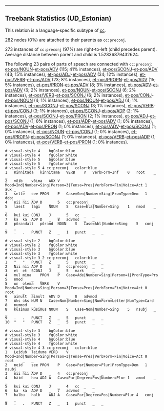 

--------------------------------------------------------------------------------

## Treebank Statistics (UD_Estonian)

This relation is a language-specific subtype of [cc]().

282 nodes (0%) are attached to their parents as `cc:preconj`.

273 instances of `cc:preconj` (97%) are right-to-left (child precedes parent).
Average distance between parent and child is 1.52836879432624.

The following 23 pairs of parts of speech are connected with `cc:preconj`: [et-pos/NOUN]()-[et-pos/ADV]() (115; 41% instances), [et-pos/SCONJ]()-[et-pos/ADV]() (43; 15% instances), [et-pos/ADJ]()-[et-pos/ADV]() (34; 12% instances), [et-pos/VERB]()-[et-pos/ADV]() (23; 8% instances), [et-pos/PROPN]()-[et-pos/ADV]() (15; 5% instances), [et-pos/PRON]()-[et-pos/ADV]() (8; 3% instances), [et-pos/ADV]()-[et-pos/ADV]() (6; 2% instances), [et-pos/NOUN]()-[et-pos/SCONJ]() (6; 2% instances), [et-pos/VERB]()-[et-pos/SCONJ]() (6; 2% instances), [et-pos/CONJ]()-[et-pos/NOUN]() (4; 1% instances), [et-pos/NOUN]()-[et-pos/ADJ]() (4; 1% instances), [et-pos/SCONJ]()-[et-pos/SCONJ]() (3; 1% instances), [et-pos/VERB]()-[et-pos/CONJ]() (3; 1% instances), [et-pos/SCONJ]()-[et-pos/ADP]() (2; 1% instances), [et-pos/SCONJ]()-[et-pos/PRON]() (2; 1% instances), [et-pos/ADJ]()-[et-pos/SCONJ]() (1; 0% instances), [et-pos/ADP]()-[et-pos/ADV]() (1; 0% instances), [et-pos/ADV]()-[et-pos/PRON]() (1; 0% instances), [et-pos/ADV]()-[et-pos/SCONJ]() (1; 0% instances), [et-pos/NOUN]()-[et-pos/CONJ]() (1; 0% instances), [et-pos/PROPN]()-[et-pos/SCONJ]() (1; 0% instances), [et-pos/VERB]()-[et-pos/ADP]() (1; 0% instances), [et-pos/VERB]()-[et-pos/PRON]() (1; 0% instances).


~~~ conllu
# visual-style 4	bgColor:blue
# visual-style 4	fgColor:white
# visual-style 5	bgColor:blue
# visual-style 5	fgColor:white
# visual-style 5 4 cc:preconj	color:blue
1	Kinnitada	kinnitama	VERB	V	VerbForm=Inf	0	root	_	_
2	võib	võima	AUX	V	Mood=Ind|Number=Sing|Person=3|Tense=Pres|VerbForm=Fin|Voice=Act	1	aux	_	_
3	selle	see	PRON	P	Case=Gen|Number=Sing|PronType=Dem	1	dobj	_	_
4	nii	nii	ADV	D	_	5	cc:preconj	_	_
5	laest	lagi	NOUN	S	Case=Ela|Number=Sing	1	nmod	_	_
6	kui	kui	CONJ	J	_	5	cc	_	_
7	ka	ka	ADV	D	_	8	advmod	_	_
8	põrandalt	põrand	NOUN	S	Case=Abl|Number=Sing	5	conj	_	_
9	.	.	PUNCT	Z	_	1	punct	_	_

~~~


~~~ conllu
# visual-style 2	bgColor:blue
# visual-style 2	fgColor:white
# visual-style 3	bgColor:blue
# visual-style 3	fgColor:white
# visual-style 3 2 cc:preconj	color:blue
1	"	"	PUNCT	Z	_	5	punct	_	_
2	Nii	nii	ADV	D	_	3	cc:preconj	_	_
3	et	et	SCONJ	J	_	5	mark	_	_
4	mul	mina	PRON	P	Case=Ade|Number=Sing|Person=1|PronType=Prs	5	nmod	_	_
5	on	olema	VERB	V	Mood=Ind|Number=Sing|Person=3|Tense=Pres|VerbForm=Fin|Voice=Act	0	root	_	_
6	ainult	ainult	ADV	D	_	8	advmod	_	_
7	üks	üks	NUM	N	Case=Nom|Number=Sing|NumForm=Letter|NumType=Card	8	nummod	_	_
8	küsimus	küsimus	NOUN	S	Case=Nom|Number=Sing	5	nsubj	_	_
9	.	.	PUNCT	Z	_	5	punct	_	_
10	"	"	PUNCT	Z	_	5	punct	_	_

~~~


~~~ conllu
# visual-style 3	bgColor:blue
# visual-style 3	fgColor:white
# visual-style 4	bgColor:blue
# visual-style 4	fgColor:white
# visual-style 4 3 cc:preconj	color:blue
1	Leidub	leiduma	VERB	V	Mood=Ind|Number=Sing|Person=3|Tense=Pres|VerbForm=Fin|Voice=Act	0	root	_	_
2	neid	see	PRON	P	Case=Par|Number=Plur|PronType=Dem	1	nsubj	_	_
3	nii	nii	ADV	D	_	4	cc:preconj	_	_
4	häid	hea	ADJ	A	Case=Par|Degree=Pos|Number=Plur	1	amod	_	_
5	kui	kui	CONJ	J	_	4	cc	_	_
6	ka	ka	ADV	D	_	7	advmod	_	_
7	halbu	halb	ADJ	A	Case=Par|Degree=Pos|Number=Plur	4	conj	_	_
8	.	.	PUNCT	Z	_	1	punct	_	_

~~~


